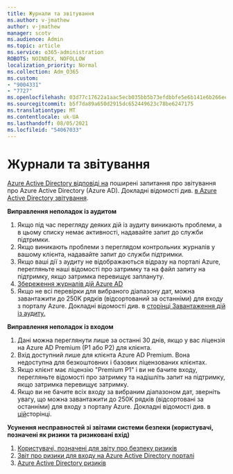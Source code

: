 ```yaml
---
title: Журнали та звітування
ms.author: v-jmathew
author: v-jmathew
manager: scotv
ms.audience: Admin
ms.topic: article
ms.service: o365-administration
ROBOTS: NOINDEX, NOFOLLOW
localization_priority: Normal
ms.collection: Adm_O365
ms.custom:
- "9004331"
- "7727"
ms.openlocfilehash: 03d77c17622a1aac5ecb035bb5b73efdbbfe5e6b141e6b266eef8783f612c8b2
ms.sourcegitcommit: b5f7da89a650d2915dc652449623c78be6247175
ms.translationtype: MT
ms.contentlocale: uk-UA
ms.lasthandoff: 08/05/2021
ms.locfileid: "54067033"
---
```

# <a name="logs-and-reporting"></a>Журнали та звітування

[Azure Active Directory відповіді на](https://docs.microsoft.com/azure/active-directory/active-directory-reporting-faq) поширені запитання про звітування про Azure Active Directory (Azure AD). Докладні відомості див. [в Azure Active Directory звітування](https://docs.microsoft.com/azure/active-directory/reports-monitoring/overview-reports).

**Виправлення неполадок із аудитом**

1. Якщо під час перегляду деяких дій із аудиту [](https://docs.microsoft.com/azure/active-directory/reports-monitoring/reference-audit-activities)виникають проблеми, а в цьому списку немає активності, надавайте запит до служби підтримки.
2. Якщо виникають проблеми з переглядом контрольних журналів у вашому клієнта, надавайте запит до служби підтримки.
3. Якщо ваші дії з аудиту не відображаються відразу на [](https://docs.microsoft.com/azure/active-directory/reports-monitoring/reference-reports-latencies) порталі Azure, перегляньте наші відомості про затримку та на файл запиту на підтримку, якщо затримка перевищує заплануту.
4. [Збереження журналів дій Azure AD](https://docs.microsoft.com/azure/active-directory/reports-monitoring/reference-reports-data-retention)
5. Якщо не всі перевірки для вибраного діапазону дат, можна завантажити до 250K рядків (відсортований за останніми) для входу з порталу Azure. Докладні відомості див. в [сторінці Завантаження дій із аудиту.](https://docs.microsoft.com/azure/active-directory/reports-monitoring/quickstart-download-audit-report)

**Виправлення неполадок із входом**

1. Дані можна переглянути лише за останні 30 днів, якщо у вас ліцензія на Azure AD Premium (P1 або P2) для клієнта.
2. Вхід доступний лише для клієнта Azure AD Premium. Вона недоступна для безкоштовних і базових ліцензованих клієнтах.
3. Якщо клієнт має ліцензію "Premium P1" і ви не бачите входу, [](https://docs.microsoft.com/azure/active-directory/reports-monitoring/reference-reports-latencies) перегляньте відомості про затримку та надішліть запит на підтримку, якщо затримка перевищує затримку.
4. Якщо ви не бачите всіх входу за вибраним діапазоном дат, зверніть увагу, що можна завантажити до 250K рядків (відсортовані за останніми) для входу з порталу Azure. Докладні відомості див. в [цій](https://docs.microsoft.com/azure/active-directory/reports-monitoring/concept-sign-ins#download-sign-in-activities)сторінці.

**Усунення несправностей зі звітами системи безпеки (користувачі, позначені як ризики та ризиковані вхід)**

1. [Користувачі, позначені для звіту про безпеку ризиків](https://docs.microsoft.com/azure/active-directory/reports-monitoring/concept-user-at-risk)
2. [Звіт про ризики для входу на Azure Active Directory порталі](https://docs.microsoft.com/azure/active-directory/reports-monitoring/concept-risky-sign-ins)
3. [Azure Active Directory ризиків](https://docs.microsoft.com/azure/active-directory/reports-monitoring/concept-risk-events)
